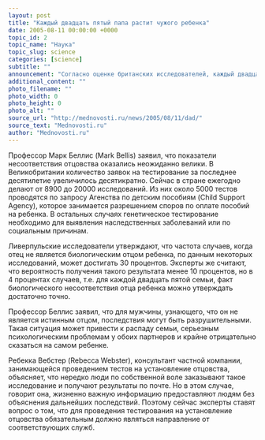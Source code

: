 ```yaml
---
layout: post
title: "Каждый двадцать пятый папа растит чужого ребенка"
date: 2005-08-11 00:00:00 +0000
topic_id: 2
topic_name: "Наука"
topic_slug: science
categories: [science]
subtitle: ""
announcement: "Согласно оценке британских исследователей, каждый двадцать пятый папа растит чужого ребенка, сообщает BBC. Ученые из John Moores University (Ливерпуль) пришли к таким выводам, изучив данные за несколько лет по генетическому тестированию, назначаемому обычно по медицинским и юридическим показаниям. Исследование опубликовано в Journal of Epidemiology and Community Health."
additional_content: ""
photo_filename: ""
photo_width: 0
photo_height: 0
photo_alt: ""
source_url: "http://mednovosti.ru/news/2005/08/11/dad/"
source_text: "Mednovosti.ru"
author: "Mednovosti.ru"
---
```

Профессор Марк Беллис (Mark Bellis) заявил, что показатели несоответствия отцовства оказались неожиданно велики. В Великобритании количество заявок на тестирование за последнее десятилетие увеличилось десятикратно. Сейчас в стране ежегодно делают от 8900 до 20000 исследований. Из них около 5000 тестов проводятся по запросу Агенства по детским пособиям (Child Support Agency), которое занимается разрешением споров по оплате пособий на ребенка. В остальных случаях генетическое тестирование необходимо для выявления наследственных заболеваний или по социальным причинам.

Ливерпульские исследователи утверждают, что частота случаев, когда отец не является биологическим отцом ребенка, по данным некоторых исследований, может достигать 30 процентов. Эксперты же считают, что вероятность получения такого результата менее 10 процентов, но в 4 процентах случаев, т.е. для каждой двадцать пятой семьи, факт биологического несоответствия отца ребенка можно утверждать достаточно точно.

Профессор Беллис заявил, что для мужчины, узнающего, что он не является истинным отцом, последствия могут быть разрушительными. Такая ситуация может привести к распаду семьи, серьезным психологическим проблемам у обоих партнеров и крайне отрицательно сказаться на самом ребенке.

Ребекка Вебстер (Rebecca Webster), консультант частной компании, занимающейся проведением тестов на установление отцовства, объясняет, что нередко люди по собственной воле заказывают такое исследование и получают результаты по почте. Но в этом случае, говорит она, жизненно важную информацию предоставляют людям без объяснения дальнейших последствий. Поэтому сейчас эксперты ставят вопрос о том, что для проведения тестирования на установление отцовства обязательным должно являться направление от соответствующих служб.
